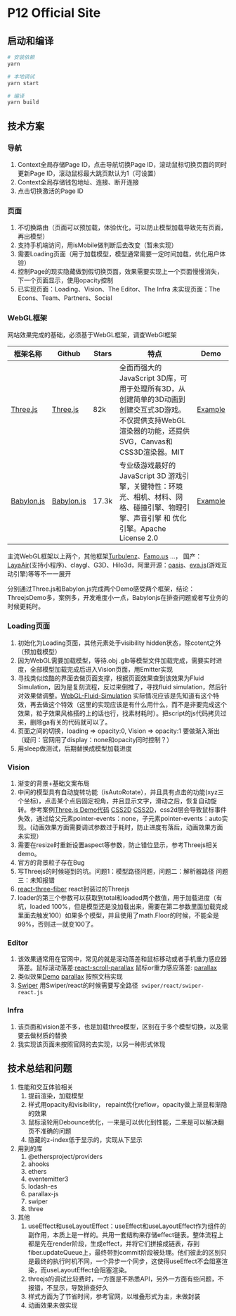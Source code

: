 # P12 Official Site

## 启动和编译

```bash
# 安装依赖
yarn

# 本地调试
yarn start

# 编译
yarn build
```

## 技术方案

### 导航

1. Context全局存储Page ID，点击导航切换Page ID，滚动鼠标切换页面的同时更新Page ID，滚动鼠标最大跳页默认为1（可设置）
2. Context全局存储钱包地址、连接、断开连接
3. 点击切换激活的Page ID

### 页面

1. 不切换路由（页面可以预加载，体验优化，可以防止模型加载导致先有页面，再出模型）
2. 支持手机端访问，用isMobile做判断后去改变（暂未实现）
3. 需要Loading页面（用于加载模型，模型通常需要一定时间加载，优化用户体验）
4. 控制Page的现实隐藏做到假切换页面，效果需要实现上一个页面慢慢消失，下一个页面显示，使用opacity控制
5. 已实现页面：Loading、Vision、The Editor、The Infra 未实现页面：The Econs、Team、Partners、Social

### WebGL框架

网站效果完成的基础，必须基于WebGL框架，调查WebGl框架

| 框架名称                                 | Github                                                | Stars | 特点                                                         | Demo                                                         |
| ---------------------------------------- | ----------------------------------------------------- | ----- | ------------------------------------------------------------ | ------------------------------------------------------------ |
| [Three.js](https://threejs.org/)         | [Three.js](https://github.com/mrdoob/three.js)        | 82k   | 全面而强大的JavaScript 3D库，可用于处理所有3D，从创建简单的3D动画到创建交互式3D游戏。不仅提供支持WebGL渲染器的功能，还提供SVG，Canvas和CSS3D渲染器。MIT | [Example](https://threejs.org/examples/#webgl_animation_keyframes) |
| [Babylon.js](https://www.babylonjs.com/) | [Babylon.js](https://github.com/BabylonJS/Babylon.js) | 17.3k | 专业级游戏最好的JavaScript 3D 游戏引擎，关键特性：环境光、相机、材料、网格、碰撞引擎、物理引擎、声音引擎 和 优化引擎。Apache License 2.0 | [Example](https://www.babylonjs.com/community/)              |

主流WebGL框架以上两个，其他框架[Turbulenz](http://biz.turbulenz.com/developers)、[Famo.us](http://famo.us/) ...， 国产：[LayaAir](https://github.com/layabox/LayaAir)(支持小程序)、claygl、G3D、Hilo3d，阿里开源：[oasis](https://oasisengine.cn/)、[eva.js](https://github.com/eva-engine/eva.js)(游戏互动引擎)等等不一一展开

分别通过Three.js和Babylon.js完成两个Demo感受两个框架，结论：ThreejsDemo多，案例多，开发难度小一点，Babylonjs在排查问题或者写业务的时候更耗时。

### Loading页面

1. 初始化为Loading页面，其他元素处于visibility hidden状态，除cotent之外（预加载模型）
2. 因为WebGL需要加载模型，等待.obj .glb等模型文件加载完成，需要实时进度，全部模型加载完成后进入Vision页面，用Emitter实现
3. 寻找类似炫酷的界面去做页面支撑，根据页面效果查到该效果为Fluid Simulation，因为是复刻流程，反过来倒推了，寻找fluid simulation，然后针对效果做调整。[WebGL-Fluid-Simulation](https://github.com/PavelDoGreat/WebGL-Fluid-Simulation) 实际情况应该是先知道有这个特效，再去做这个特效（这里的实现应该是有什么用什么，而不是非要完成这个效果，粒子效果风格搭的上的话也行，找素材耗时）。把script的js代码拷贝过来，删除ga有关的代码就可以了。
4. 页面之间的切换，loading => opacity:0, Vision => opacity:1 要做渐入渐出（疑问：官网用了display：none和opacity同时控制？）
5. 用sleep做测试，后期替换成模型加载进度

### Vision

1. 渐变的背景+基础文案布局
2. 中间的模型具有自动旋转功能（isAutoRotate），并且具有点击的功能(xyz三个坐标)，点击某个点后固定视角，并且显示文字，滑动之后，恢复自动旋转。参考案例[Three.js Demo代码](https://github.com/mrdoob/three.js/blob/master/examples/webgl_animation_keyframes.html) [CSS2D](https://threejs.org/examples/?q=CSS2D#webgl_loader_pdb) [CSS2D](https://threejs.org/examples/?q=CSS2D#css2d_label)，css2d层会导致鼠标事件失效，通过给父元素pointer-events：none，子元素pointer-events：auto实现。(动画效果方面需要调试参数过于耗时，防止进度有落后，动画效果方面未实现）
3. 需要在resize时重新设置aspect等参数，防止错位显示，参考Threejs相关demo。
4. 官方的背景粒子存在Bug
5. 写Threejs的时候碰到的坑。问题1：模型路径问题，问题二：解析器路径 问题三：未知报错
6. [react-three-fiber](https://github.com/pmndrs/react-three-fiber) react封装过的Threejs
7. loader的第三个参数可以获取到total和loaded两个数值，用于加载进度（有坑，loaded 100%，但是模型还是没加载出来，需要在第二参数里面加载完成里面去触发100）如果多个模型，并且使用了math.Floor的时候，不能全是99%，否则进一就变100了。

### Editor

1. 该效果通常用在官网中，常见的就是滚动落差和鼠标移动或者手机重力感应器落差。鼠标滚动落差:[react-scroll-parallax](https://github.com/jscottsmith/react-scroll-parallax) 鼠标or重力感应落差: [parallax](https://github.com/wagerfield/parallax) 
2. 类似效果[Demo](https://matthew.wagerfield.com/parallax/) [parallax](https://github.com/wagerfield/parallax) 按照文档实现
3. [Swiper](https://swiperjs.com/demos) 用Swiper/react的时候需要写全路径``` swiper/react/swiper-react.js```

### Infra

1. 该页面和vision差不多，也是加载three模型，区别在于多个模型切换，以及需要去做材质的替换
2. 我实现该页面未按照官网的去实现，以另一种形式体现



## 技术总结和问题

1. 性能和交互体验相关
   1. 提前渲染，加载模型
   2. 样式用opacity和visibility， repaint优化reflow，opacity做上渐显和渐隐的效果
   3. 鼠标滚轮用Debounce优化，一来是可以优化到性能，二来是可以解决翻页不准确的问题
   4. 隐藏的z-index低于显示的，实现从下显示
2. 用到的库
   1. @ethersproject/providers
   2. ahooks
   3. ethers
   4. eventemitter3
   5. lodash-es
   6. parallax-js
   7. swiper
   8. three
3. 其他
   1. useEffect和useLayoutEffect：useEffect和useLayoutEffect作为组件的副作用，本质上是一样的。共用一套结构来存储effect链表。整体流程上都是先在render阶段，生成effect，并将它们拼接成链表，存到fiber.updateQueue上，最终带到commit阶段被处理。他们彼此的区别只是最终的执行时机不同，一个异步一个同步，这使得useEffect不会阻塞渲染，而useLayoutEffect会阻塞渲染。
   2. threejs的调试比较费时，一方面是不熟悉API，另外一方面有些问题，不报错，不显示，导致排查好久
   3. 样式方面为了节省时间，参考官网，以堆叠形式为主，未做封装
   4. 动画效果未做实现